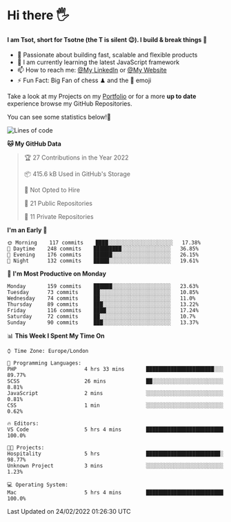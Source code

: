 # Hi there :raised_hand_with_fingers_splayed:
#### I am Tsot, short for Tsotne (the T is silent :wink:). I build & break things :space_invader:
- :telescope: Passionate about building fast, scalable and flexible products
- :seedling: I am currently learning the latest JavaScript framework 
- :mailbox: How to reach me: [@My LinkedIn](https://www.linkedin.com/in/tsotne-gvadzabia/) or [@My Website](https://tsotne.co.uk/contact)
- :zap: Fun Fact: Big Fan of chess ♟ and the 👾 emoji

Take a look at my Projects on my [Portfolio](https://tsotne.co.uk/) or for a more **up to date** experience browse my GitHub Repositories.

You can see some statistics below!:space_invader:
<!--START_SECTION:waka-->
![Lines of code](https://img.shields.io/badge/From%20Hello%20World%20I%27ve%20Written-2%20Million%20lines%20of%20code-blue)

**🐱 My GitHub Data** 

> 🏆 27 Contributions in the Year 2022
 > 
> 📦 415.6 kB Used in GitHub's Storage 
 > 
> 🚫 Not Opted to Hire
 > 
> 📜 21 Public Repositories 
 > 
> 🔑 11 Private Repositories  
 > 
**I'm an Early 🐤** 

```text
🌞 Morning    117 commits    ████░░░░░░░░░░░░░░░░░░░░░   17.38% 
🌆 Daytime    248 commits    █████████░░░░░░░░░░░░░░░░   36.85% 
🌃 Evening    176 commits    ██████░░░░░░░░░░░░░░░░░░░   26.15% 
🌙 Night      132 commits    █████░░░░░░░░░░░░░░░░░░░░   19.61%

```
📅 **I'm Most Productive on Monday** 

```text
Monday       159 commits    ██████░░░░░░░░░░░░░░░░░░░   23.63% 
Tuesday      73 commits     ██░░░░░░░░░░░░░░░░░░░░░░░   10.85% 
Wednesday    74 commits     ██░░░░░░░░░░░░░░░░░░░░░░░   11.0% 
Thursday     89 commits     ███░░░░░░░░░░░░░░░░░░░░░░   13.22% 
Friday       116 commits    ████░░░░░░░░░░░░░░░░░░░░░   17.24% 
Saturday     72 commits     ██░░░░░░░░░░░░░░░░░░░░░░░   10.7% 
Sunday       90 commits     ███░░░░░░░░░░░░░░░░░░░░░░   13.37%

```


📊 **This Week I Spent My Time On** 

```text
⌚︎ Time Zone: Europe/London

💬 Programming Languages: 
PHP                      4 hrs 33 mins       ██████████████████████░░░   89.77% 
SCSS                     26 mins             ██░░░░░░░░░░░░░░░░░░░░░░░   8.81% 
JavaScript               2 mins              ░░░░░░░░░░░░░░░░░░░░░░░░░   0.81% 
CSS                      1 min               ░░░░░░░░░░░░░░░░░░░░░░░░░   0.62%

🔥 Editors: 
VS Code                  5 hrs 4 mins        █████████████████████████   100.0%

🐱‍💻 Projects: 
Hospitality              5 hrs               ████████████████████████░   98.77% 
Unknown Project          3 mins              ░░░░░░░░░░░░░░░░░░░░░░░░░   1.23%

💻 Operating System: 
Mac                      5 hrs 4 mins        █████████████████████████   100.0%

```


 Last Updated on 24/02/2022 01:26:30 UTC
<!--END_SECTION:waka-->
